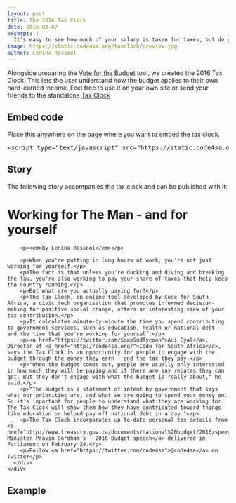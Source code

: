 ```yaml
---
layout: post
title: The 2016 Tax Clock
date: 2016-03-07
excerpt: |
  It’s easy to see how much of your salary is taken for taxes, but do you know how many hours are allocated to those deductions? Enter your salary to see how your tax money is being spent.
image: https://static.code4sa.org/taxclock/preview.jpg
author: Lenina Rassool
---
```


<div class="row">
    <div class="col-md-8">
         Alongside preparing the <a href="http://code4sa.org/2016/02/25/have-your-say-on-the-budget.html">Vote for the Budget</a> tool, we created the 2016 Tax Clock. This lets the user understand how the budget applies to their own hard-earned income. Feel free to use it on your own site or send your friends to the standalone <a href="http://code4sa.org/taxclock">Tax Clock</a>
    </div>
</div>
<div class="row">
    <h2>Embed code</h2>
    <div class="col-md-8">
      Place this anywhere on the page where you want to embed the tax clock.
        <pre>&lt;script type=&quot;text/javascript&quot; src=&quot;https://static.code4sa.org/taxclock/taxclock.js&quot;&gt;&lt;/script&gt;</pre>
    </div>
</div>
<div class="row">
    <h2>Story</h2>
    <div class="col-md-8">
      <p>The following story accompanies the tax clock and can be published with it:</p>
      <div class="story">
        <h1>Working for The Man - and for yourself</h1>

        <p><em>By Lenina Rassool</em></p>

        <p>When you're putting in long hours at work, you're not just working for yourself.</p>
        <p>The fact is that unless you're ducking and diving and breaking the law, you're also working to pay your share of taxes that help keep the country running.</p>
        <p>But what are you actually paying for?</p>
        <p>The Tax Clock, an online tool developed by Code for South Africa, a civic tech organisation that promotes informed decision-making for positive social change, offers an interesting view of your tax contribution.</p>
        <p>It calculates minute-by-minute the time you spend contributing to government services, such as education, health or national debt - and the time that you're working for yourself.</p>
        <p><a href="https://twitter.com/SoapSudTycoon">Adi Eyal</a>, Director of <a href="http://code4sa.org/">Code for South Africa</a>, says the Tax Clock is an opportunity for people to engage with the budget through the money they earn - and the tax they pay.</p>
        <p>"When the budget comes out, people are usually only interested in how much they will be paying and if there are any rebates they can get. But they don't engage with what the budget is really about," he said.</p>
        <p>"The budget is a statement of intent by government that says what our priorities are, and what we are going to spend your money on.  So it's important for people to understand what they are working for. The Tax Clock will show them how they have contributed toward things like education or helped pay off national debt in a day."</p>
        <p>The Tax Clock incorporates up-to-date personal tax details from <a href="http://www.treasury.gov.za/documents/national%20budget/2016/speech/speech.pdf">Finance Minister Pravin Gordham's   2016 Budget speech</a> delivered in Parliament on February 24.</p>
        <p>Follow <a href="https://twitter.com/code4sa">@code4sa</a> on Twitter</p>
      </div>
    </div>
</div>
<div class="row">
  <h2>Example</h2>
  <div class="col-md-8">
    <script type="text/javascript" src="https://static.code4sa.org/taxclock/taxclock.js"></script>
  </div>
</div>
